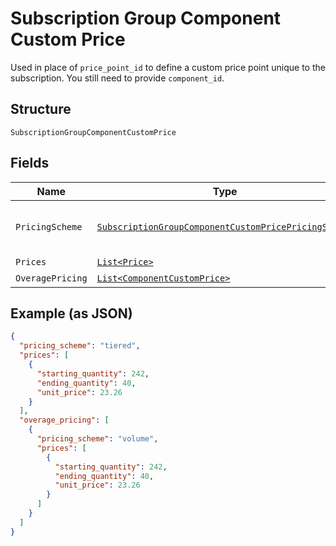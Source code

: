 
# Subscription Group Component Custom Price

Used in place of `price_point_id` to define a custom price point unique to the subscription. You still need to provide `component_id`.

## Structure

`SubscriptionGroupComponentCustomPrice`

## Fields

| Name | Type | Tags | Description |
|  --- | --- | --- | --- |
| `PricingScheme` | [`SubscriptionGroupComponentCustomPricePricingScheme`](../../doc/models/containers/subscription-group-component-custom-price-pricing-scheme.md) | Optional | This is a container for one-of cases. |
| `Prices` | [`List<Price>`](../../doc/models/price.md) | Optional | - |
| `OveragePricing` | [`List<ComponentCustomPrice>`](../../doc/models/component-custom-price.md) | Optional | - |

## Example (as JSON)

```json
{
  "pricing_scheme": "tiered",
  "prices": [
    {
      "starting_quantity": 242,
      "ending_quantity": 40,
      "unit_price": 23.26
    }
  ],
  "overage_pricing": [
    {
      "pricing_scheme": "volume",
      "prices": [
        {
          "starting_quantity": 242,
          "ending_quantity": 40,
          "unit_price": 23.26
        }
      ]
    }
  ]
}
```

